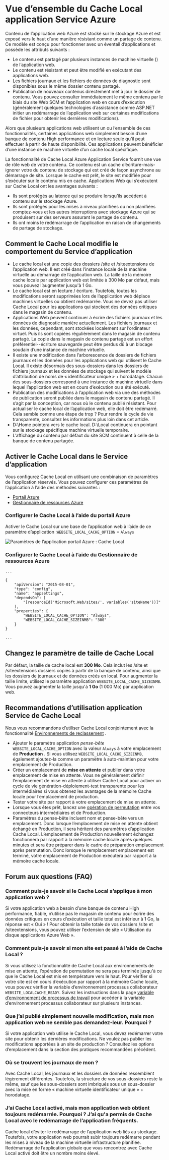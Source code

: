 <properties
   pageTitle="Vue d’ensemble du Cache Local application Service Azure | Microsoft Azure"
   description="Cet article explique comment activer, redimensionner et l’état de la fonctionnalité de Cache Local Azure Application Service de requête"
   services="app-service"
   documentationCenter="app-service"
   authors="SyntaxC4"
   manager="yochayk"
   editor=""
   tags="optional"
   keywords=""/>

<tags
   ms.service="app-service"
   ms.devlang="multiple"
   ms.topic="article"
   ms.tgt_pltfrm="na"
   ms.workload="na"
   ms.date="03/04/2016"
   ms.author="cfowler"/>

# <a name="azure-app-service-local-cache-overview"></a>Vue d’ensemble du Cache Local application Service Azure

Contenu de l’application web Azure est stocké sur le stockage Azure et est exposé vers le haut d’une manière résistant comme un partage de contenu. Ce modèle est conçu pour fonctionner avec un éventail d’applications et possède les attributs suivants :  

* Le contenu est partagé par plusieurs instances de machine virtuelle () de l’application web.
* Le contenu est résistant et peut être modifié en exécutant des applications web.
* Les fichiers journaux et les fichiers de données de diagnostic sont disponibles sous le même dossier contenu partagé.
* Publication de nouveaux contenus directement met à jour le dossier de contenu. Vous pouvez consulter immédiatement le même contenu par le biais du site Web SCM et l’application web en cours d’exécution (généralement quelques technologies d’assistance comme ASP.NET initier un redémarrage de l’application web sur certaines modifications de fichier pour obtenir les dernières modifications).

Alors que plusieurs applications web utilisent un ou l’ensemble de ces fonctionnalités, certaines applications web simplement besoin d’une banque de contenu High performance et en lecture seule qu’il peut effectuer à partir de haute disponibilité. Ces applications peuvent bénéficier d’une instance de machine virtuelle d’un cache local spécifique.

La fonctionnalité de Cache Local Azure Application Service fournit une vue de rôle web de votre contenu. Ce contenu est un cache d’écriture-mais-ignorer votre du contenu de stockage qui est créé de façon asynchrone au démarrage de site. Lorsque le cache est prêt, le site est modifiée pour s’exécuter sur le contenu mis en cache. Applications Web qui s’exécutent sur Cache Local ont les avantages suivants :

* Ils sont protégés au latence qui se produire lorsqu’ils accèdent à contenu sur le stockage Azure.
* Ils sont protégés pour les mises à niveau planifiées ou non planifiées comptez-vous et les autres interruptions avec stockage Azure qui se produisent sur des serveurs assurant le partage de contenu.
* Ils ont moins le redémarrage de l’application en raison de changements de partage de stockage.

## <a name="how-local-cache-changes-the-behavior-of-app-service"></a>Comment le Cache Local modifie le comportement du Service d’application

* Le cache local est une copie des dossiers /site et /siteextensions de l’application web. Il est créé dans l’instance locale de la machine virtuelle au démarrage de l’application web. La taille de la mémoire cache locale par application web est limitée à 300 Mo par défaut, mais vous pouvez l’augmenter jusqu'à 1 Go.
* Le cache local est en lecture / écriture. Toutefois, toutes les modifications seront supprimées lors de l’application web déplace machines virtuelles ou obtient redémarrée. Vous ne devez pas utiliser Cache Local pour les applications qui stockent des données critiques dans le magasin de contenu.
* Applications Web peuvent continuer à écrire des fichiers journaux et les données de diagnostic manière actuellement. Les fichiers journaux et les données, cependant, sont stockées localement sur l’ordinateur virtuel. Puis ils sont copiées régulièrement dans le magasin de contenu partagé. La copie dans le magasin de contenu partagé est un effort préférentiel--écriture sauvegarde peut être perdus dû à un blocage soudain d’une instance de machine virtuelle.
* Il existe une modification dans l’arborescence de dossiers de fichiers journaux et les données pour les applications web qui utilisent le Cache Local. Il existe désormais des sous-dossiers dans les dossiers de fichiers journaux et les données de stockage qui suivent le modèle d’attribution de noms de « identificateur unique » + horodatage. Chacun des sous-dossiers correspond à une instance de machine virtuelle dans lequel l’application web est en cours d’exécution ou a été exécuté.  
* Publication des modifications à l’application web via une des méthodes de publication seront publiée dans le magasin de contenu partagé. Il s’agit par la conception, car nous où le contenu publié résistant. Pour actualiser le cache local de l’application web, elle doit être redémarré. Cela semble comme une étape de trop ? Pour rendre le cycle de vie transparente, consultez les informations plus loin dans cet article.
* D:\Home pointera vers le cache local. D:\Local continuera en pointant sur le stockage spécifique machine virtuelle temporaire.
* L’affichage du contenu par défaut du site SCM continuent à celle de la banque de contenu partagée.

## <a name="enable-local-cache-in-app-service"></a>Activer le Cache Local dans le Service d’application

Vous configurez Cache Local en utilisant une combinaison de paramètres de l’application réservés. Vous pouvez configurer ces paramètres de l’application à l’aide des méthodes suivantes :

* [Portail Azure](#Configure-Local-Cache-Portal)
* [Gestionnaire de ressources Azure](#Configure-Local-Cache-ARM)

### <a name="configure-local-cache-by-using-the-azure-portal"></a>Configurer le Cache Local à l’aide du portail Azure
<a name="Configure-Local-Cache-Portal"></a>

Activer le Cache Local sur une base de l’application web à l’aide de ce paramètre d’application :`WEBSITE_LOCAL_CACHE_OPTION` = `Always`  

![Paramètres de l’application portail Azure : Cache Local](media/app-service-local-cache/app-service-local-cache-configure-portal.png)

### <a name="configure-local-cache-by-using-azure-resource-manager"></a>Configurer le Cache Local à l’aide du Gestionnaire de ressources Azure
<a name="Configure-Local-Cache-ARM"></a>

```
...

{
    "apiVersion": "2015-08-01",
    "type": "config",
    "name": "appsettings",
    "dependsOn": [
        "[resourceId('Microsoft.Web/sites/', variables('siteName'))]"
    ],
    "properties": {
        "WEBSITE_LOCAL_CACHE_OPTION": "Always",
        "WEBSITE_LOCAL_CACHE_SIZEINMB": "300"
    }
}

...
```

## <a name="change-the-size-setting-in-local-cache"></a>Changez le paramètre de taille de Cache Local

Par défaut, la taille de cache local est **300 Mo**. Cela inclut les /site et /siteextensions dossiers copiés à partir de la banque de contenu, ainsi que les dossiers de journaux et de données créés en local. Pour augmenter la taille limite, utilisez le paramètre application `WEBSITE_LOCAL_CACHE_SIZEINMB`. Vous pouvez augmenter la taille jusqu'à **1 Go** (1 000 Mo) par application web.

## <a name="best-practices-for-using-app-service-local-cache"></a>Recommandations d’utilisation application Service de Cache Local

Nous vous recommandons d’utiliser Cache Local conjointement avec la fonctionnalité [Environnements de reclassement](../app-service-web/web-sites-staged-publishing.md) .

* Ajouter le paramètre application _pense-bête_ `WEBSITE_LOCAL_CACHE_OPTION` avec la valeur `Always` à votre emplacement de **Production** . Si vous utilisez `WEBSITE_LOCAL_CACHE_SIZEINMB`, également ajoutez-la comme un paramètre à auto-maintien pour votre emplacement de Production.
* Créer un emplacement de **mise en attente** et publier dans votre emplacement de mise en attente. Vous ne généralement définir l’emplacement de mise en attente à utiliser Cache Local pour activer un cycle de vie génération-déploiement-test transparente pour les intermédiaires si vous obtenez les avantages de la mémoire Cache locale pour l’emplacement de production.
*   Tester votre site par rapport à votre emplacement de mise en attente.  
*   Lorsque vous êtes prêt, lancez une [opération de permutation](../app-service-web/web-sites-staged-publishing.md#to-swap-deployment-slots) entre vos connecteurs intermédiaires et de Production.  
*   Paramètres du pense-bête incluent nom et pense-bête vers un emplacement. Donc lorsque l’emplacement de mise en attente obtient échangé en Production, il sera héritent des paramètres d’application Cache Local. L’emplacement de Production nouvellement échangez fonctionnera par rapport à la mémoire cache locale après quelques minutes et sera être préparer dans le cadre de préparation emplacement après permutation. Donc lorsque le remplacement emplacement est terminé, votre emplacement de Production exécutera par rapport à la mémoire cache locale.

## <a name="frequently-asked-questions-faq"></a>Forum aux questions (FAQ)

### <a name="how-can-i-tell-if-local-cache-applies-to-my-web-app"></a>Comment puis-je savoir si le Cache Local s’applique à mon application web ?

Si votre application web a besoin d’une banque de contenu High performance, fiable, n’utilise pas le magasin de contenu pour écrire des données critiques en cours d’exécution et taille total est inférieur à 1 Go, la réponse est « Oui » ! Pour obtenir la taille totale de vos dossiers /site et /siteextensions, vous pouvez utiliser l’extension de site « Utilisation du disque applications Azure Web ».  

### <a name="how-can-i-tell-if-my-site-has-switched-to-using-local-cache"></a>Comment puis-je savoir si mon site est passé à l’aide de Cache Local ?

Si vous utilisez la fonctionnalité de Cache Local aux environnements de mise en attente, l’opération de permutation ne sera pas terminée jusqu'à ce que le Cache Local est mis en température vers le haut. Pour vérifier si votre site est en cours d’exécution par rapport à la mémoire Cache locale, vous pouvez vérifier la variable d’environnement processus collaborateur `WEBSITE_LOCALCACHE_READY`. Suivez les instructions dans la page [variable d’environnement de processus de travail](https://github.com/projectkudu/kudu/wiki/Process-Threads-list-and-minidump-gcdump-diagsession#process-environment-variable) pour accéder à la variable d’environnement processus collaborateur sur plusieurs instances.  

### <a name="i-just-published-new-changes-but-my-web-app-does-not-seem-to-have-them-why"></a>Que j’ai publié simplement nouvelle modification, mais mon application web ne semble pas demandez-leur. Pourquoi ?

Si votre application web utilise le Cache Local, vous devez redémarrer votre site pour obtenir les dernières modifications. Ne voulez pas publier les modifications apportées à un site de production ? Consultez les options d’emplacement dans la section des pratiques recommandées précédent.

### <a name="where-are-my-logs"></a>Où se trouvent les journaux de mon ?

Avec Cache Local, les journaux et les dossiers de données ressemblent légèrement différentes. Toutefois, la structure de vos sous-dossiers reste la même, sauf que les sous-dossiers sont imbriqués sous un sous-dossier avec la mise en forme « machine virtuelle identificateur unique » + horodatage.

### <a name="i-have-local-cache-enabled-but-my-web-app-still-gets-restarted-why-is-that-i-thought-local-cache-helped-with-frequent-app-restarts"></a>J’ai Cache Local activé, mais mon application web obtient toujours redémarrée. Pourquoi ? J’ai qu'a permis de Cache Local avec le redémarrage de l’application fréquents.

Cache local d’éviter le redémarrage de l’application web liés au stockage. Toutefois, votre application web pourrait subir toujours redémarre pendant les mises à niveau de la machine virtuelle infrastructure planifiée. Redémarrage de l’application globale que vous rencontrez avec Cache Local activé doit être un nombre moins élevé.
